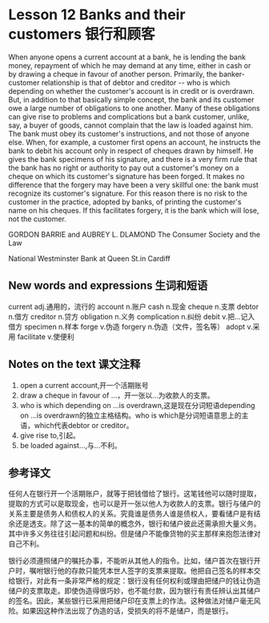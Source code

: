 # Lesson 12 Banks and their customers 银行和顾客
When anyone opens a current account at a bank, he is lending the bank money, repayment of which he may demand at any time, either in cash or by drawing a cheque in favour of another person. Primarily, the banker-customer relationship is that of debtor and creditor -- who is which depending on whether the customer's account is in credit or is overdrawn. But, in addition to that basically simple concept, the bank and its customer owe a large number of obligations to one another. Many of these obligations can give rise to problems and complications but a bank customer, unlike, say, a buyer of goods, cannot complain that the law is loaded against him. The bank must obey its customer's instructions, and not those of anyone else. When, for example, a customer first opens an account, he instructs the bank to debit his account only in respect of cheques drawn by himself. He gives the bank specimens of his signature, and there is a very firm rule that the bank has no right or authority to pay out a customer's money on a cheque on which its customer's signature has been forged. It makes no difference that the forgery may have been a very skillful one: the bank must recognize its customer's signature. For this reason there is no risk to the customer in the practice, adopted by banks, of printing the customer's name on his cheques. If this facilitates forgery, it is the bank which will lose, not the customer.

GORDON BARRIE and AUBREY L. DLAMOND The Consumer Society and the Law
	
	
National Westminster Bank at Queen St.in Cardiff

## New words and expressions 生词和短语

current adj.通用的，流行的
account n.账户
cash n.现金
cheque n.支票
debtor n.借方
creditor n.贷方
obligation n.义务
complication n.纠纷
debit v.把...记入借方
specimen n.样本
forge v.伪造
forgery n.伪造（文件，签名等）
adopt v.采用
facilitate v.使便利

## Notes on the text 课文注释

1. open a current account,开一个活期账号
2. draw a cheque in favour of ...，开一张以...为收款人的支票。
3. who is which depending on ...is overdrawn,这是现在分词短语depending on ...is overdrawn的独立主格结构。who is which是分词短语意思上的主语，which代表debtor or creditor。
4. give rise to,引起。
5. be loaded against...,与...不利。

## 参考译文

任何人在银行开一个活期账户，就等于把钱借给了银行。这笔钱他可以随时提取，提取的方式可以是取现金，也可以是开一张以他人为收款人的支票。银行与储户的关系主要是债务人和债权人的关系。究竟谁是债务人谁是债权人，要看储户是有结余还是透支。除了这一基本的简单的概念外，银行和储户彼此还需承担大量义务。其中许多义务往往引起问题和纠纷。但是储户不能像货物的买主那样来抱怨法律对自己不利。

银行必须遵照储户的嘱托办事，不能听从其他人的指令。比如，储户首次在银行开户时，嘱咐银行他的存款只能凭本世人签字的支票来提取。他把自己签名的样本交给银行，对此有一条非常严格的规定：银行没有任何权利或理由把储户的钱让伪造储户的支票取走。即使伪造得很巧妙，也不能付款，因为银行有责任辨认出其储户的签名。因此，某些银行已采用把储户印在支票上的作法。这种做法对储户毫无风险。如果因这种作法出现了伪造的话，受损失的将不是储户，而是银行。
